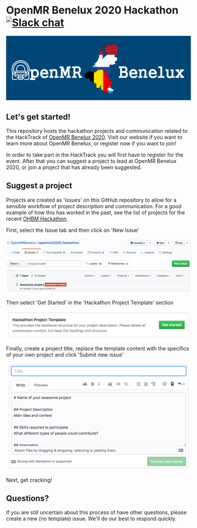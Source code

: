 # OpenMR Benelux 2020 Hackathon [![Slack chat](https://img.shields.io/badge/chat-on%20slack-red)](https://join.slack.com/t/openmrworkspace/shared_invite/enQtNTI5MDU1NzE1MjQ4LThmMzA0M2Q3MjI3YzUxZmI1MDY3MDUyZWI3MjQwN2NhYjZlMDNmMDE5NTNiYTRkMzJmYzhiZGJiMDZiMzBkNzU)

![OpenMRB logo](img/banner.png)

## Let's get started!

This repository hosts the hackathon projects and communication related to the HackTrack of [OpenMR Benelux 2020](https://openmrbenelux.github.io/page-openmrb-2020/). Visit our website if you want to learn more about OpenMR Benelux, or register now if you want to join!

In order to take part in the HackTrack you will first have to register for the event. After that you can suggest a project to lead at OpenMR Benelux 2020, or join a project that has already been suggested.

## Suggest a project

Projects are created as 'issues' on this GitHub repository to allow for a sensible workflow of project description and communication. For a good example of how this has worked in the past, see the list of projects for the recent [OHBM Hackathon](https://github.com/ohbm/hackathon2019/issues?page=2&q=is%3Aissue+is%3Aopen).

First, select the Issue tab and then click on 'New Issue'

![newissue1](img/screenshot1.png)

Then select 'Get Started' in the 'Hackathon Project Template' section

![newissue2](img/screenshot2.png)

Finally, create a project title, replace the template content with the specifics of your own project and click 'Submit new issue'

![newissue3](img/screenshot3.png)

Next, get cracking!

## Questions?

If you are still uncertain about this process of have other questions, please create a new (no template) issue. We'll do our best to respond quickly.

